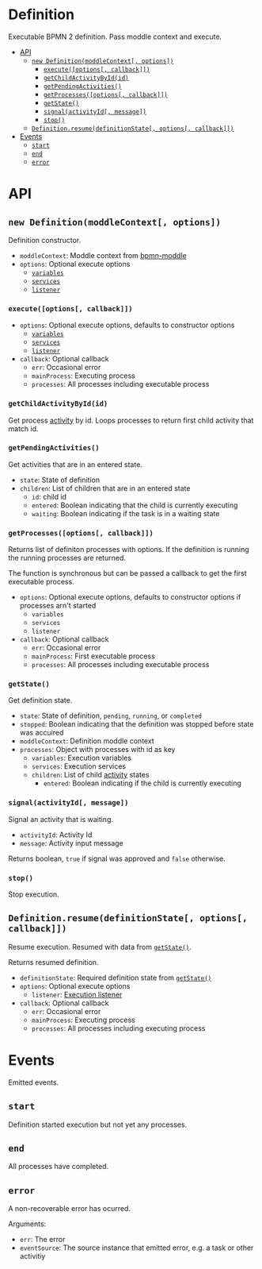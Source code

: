 Definition
==========

Executable BPMN 2 definition. Pass moddle context and execute.

<!-- toc -->

- [API](#api)
  - [`new Definition(moddleContext[, options])`](#new-definitionmoddlecontext-options)
    - [`execute([options[, callback]])`](#executeoptions-callback)
    - [`getChildActivityById(id)`](#getchildactivitybyidid)
    - [`getPendingActivities()`](#getpendingactivities)
    - [`getProcesses([options[, callback]])`](#getprocessesoptions-callback)
    - [`getState()`](#getstate)
    - [`signal(activityId[, message])`](#signalactivityid-message)
    - [`stop()`](#stop)
  - [`Definition.resume(definitionState[, options[, callback]])`](#definitionresumedefinitionstate-options-callback)
- [Events](#events)
  - [`start`](#start)
  - [`end`](#end)
  - [`error`](#error)

<!-- tocstop -->

# API

## `new Definition(moddleContext[, options])`

Definition constructor.

- `moddleContext`: Moddle context from [bpmn-moddle][2]
- `options`: Optional execute options
  - [`variables`](/API.md#execution-variables)
  - [`services`](/API.md#execution-services)
  - [`listener`](/API.md#execution-listener)

### `execute([options[, callback]])`

- `options`: Optional execute options, defaults to constructor options
  - [`variables`](/API.md#execution-variables)
  - [`services`](/API.md#execution-services)
  - [`listener`](/API.md#execution-listener)
- `callback`: Optional callback
  - `err`: Occasional error
  - `mainProcess`: Executing process
  - `processes`: All processes including executable process

### `getChildActivityById(id)`

Get process [activity](/docs/Activity.md) by id. Loops processes to return first child activity that match id.

### `getPendingActivities()`

Get activities that are in an entered state.

- `state`: State of definition
- `children`: List of children that are in an entered state
  - `id`: child id
  - `entered`: Boolean indicating that the child is currently executing
  - `waiting`: Boolean indicating if the task is in a waiting state

### `getProcesses([options[, callback]])`

Returns list of definiton processes with options. If the definition is running the running processes are returned.

The function is synchronous but can be passed a callback to get the first executable process.

- `options`: Optional execute options, defaults to constructor options if processes arn't started
  - `variables`
  - `services`
  - `listener`
- `callback`: Optional callback
  - `err`: Occasional error
  - `mainProcess`: First executable process
  - `processes`: All processes including executable process

### `getState()`

Get definition state.

- `state`: State of definition, `pending`, `running`, or `completed`
- `stopped`: Boolean indicating that the definition was stopped before state was accuired
- `moddleContext`: Definition moddle context
- `processes`: Object with processes with id as key
  - `variables`: Execution variables
  - `services`: Execution services
  - `children`: List of child [activity](/docs/Activity.md) states
    - `entered`: Boolean indicating if the child is currently executing

### `signal(activityId[, message])`

Signal an activity that is waiting.

- `activityId`: Activity Id
- `message`: Activity input message

Returns boolean, `true` if signal was approved and `false` otherwise.

### `stop()`

Stop execution.

## `Definition.resume(definitionState[, options[, callback]])`

Resume execution. Resumed with data from [`getState()`](#getstate).

Returns resumed definition.

- `definitionState`: Required definition state from [`getState()`](#getstate)
- `options`: Optional execute options
  - `listener`: [Execution listener](/API.md#execution-listener)
- `callback`: Optional callback
  - `err`: Occasional error
  - `mainProcess`: Executing process
  - `processes`: All processes including executing process

# Events

Emitted events.

## `start`

Definition started execution but not yet any processes.

## `end`

All processes have completed.

## `error`

A non-recoverable error has ocurred.

Arguments:
- `err`: The error
- `eventSource`: The source instance that emitted error, e.g. a task or other activitiy

[2]: https://www.npmjs.com/package/bpmn-moddle
